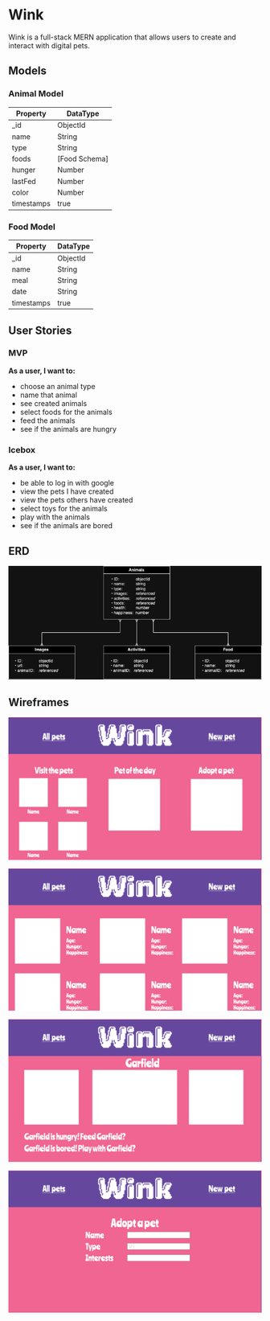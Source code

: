 # Wink
Wink is a full-stack MERN application that allows users to create and interact with digital pets.

## Models
### Animal Model
| Property            | DataType          |
| ------------------- | ----------------- |
| _id                 | ObjectId          |
| name                | String            |
| type                | String            |
| foods               | [Food Schema]     |
| hunger              | Number            |
| lastFed             | Number            |
| color               | Number            |
| timestamps          | true              |

### Food Model
| Property            | DataType        |
| ------------------- | --------------- |
| _id                 | ObjectId        |
| name                | String          |
| meal                | String          |
| date                | String          |
| timestamps          | true            |

## User Stories
### MVP
**As a user, I want to:**
- choose an animal type
- name that animal
- see created animals
- select foods for the animals
- feed the animals
- see if the animals are hungry
### Icebox
**As a user, I want to:**
- be able to log in with google
- view the pets I have created
- view the pets others have created
- select toys for the animals
- play with the animals
- see if the animals are bored

## ERD
![ERD Diagram](library/planning-assets/P4-ERD.jpg)

## Wireframes
![Home page Wireframe](library/wireframes/home.png)

![Index page Wireframe](library/wireframes/index.png)

![Show page Wireframe](library/wireframes/show.png)

![Create page Wireframe](library/wireframes/create.png)




